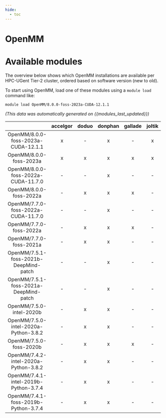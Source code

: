 ```yaml
---
hide:
  - toc
---
```


OpenMM
======

# Available modules


The overview below shows which OpenMM installations are available per HPC-UGent Tier-2 cluster, ordered based on software version (new to old).

To start using OpenMM, load one of these modules using a `module load` command like:

```shell
module load OpenMM/8.0.0-foss-2023a-CUDA-12.1.1
```

*(This data was automatically generated on {{modules_last_updated}})*  

| |accelgor|doduo|donphan|gallade|joltik|shinx|
| :---: | :---: | :---: | :---: | :---: | :---: | :---: |
|OpenMM/8.0.0-foss-2023a-CUDA-12.1.1|x|-|x|-|x|-|
|OpenMM/8.0.0-foss-2023a|x|x|x|x|x|x|
|OpenMM/8.0.0-foss-2022a-CUDA-11.7.0|-|-|x|-|-|-|
|OpenMM/8.0.0-foss-2022a|-|x|x|x|-|-|
|OpenMM/7.7.0-foss-2022a-CUDA-11.7.0|-|-|x|-|-|-|
|OpenMM/7.7.0-foss-2022a|-|x|x|x|-|-|
|OpenMM/7.7.0-foss-2021a|-|x|x|-|-|-|
|OpenMM/7.5.1-foss-2021b-DeepMind-patch|-|-|x|-|-|-|
|OpenMM/7.5.1-foss-2021a-DeepMind-patch|-|-|x|-|-|-|
|OpenMM/7.5.0-intel-2020b|-|x|x|-|-|-|
|OpenMM/7.5.0-intel-2020a-Python-3.8.2|-|x|x|-|-|-|
|OpenMM/7.5.0-foss-2020b|-|x|x|x|-|-|
|OpenMM/7.4.2-intel-2020a-Python-3.8.2|-|x|x|-|-|-|
|OpenMM/7.4.1-intel-2019b-Python-3.7.4|-|x|x|-|-|-|
|OpenMM/7.4.1-foss-2019b-Python-3.7.4|-|x|x|-|-|-|
